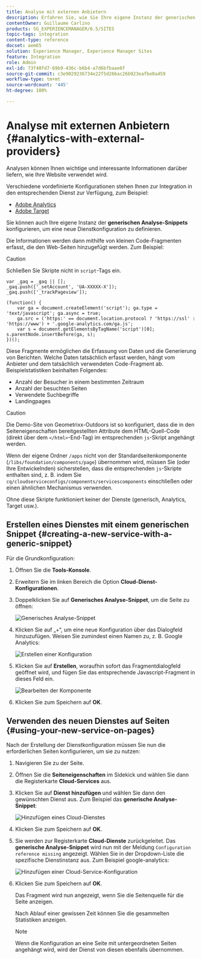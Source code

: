 ```yaml
---
title: Analyse mit externen Anbietern
description: Erfahren Sie, wie Sie Ihre eigene Instanz der generischen Analyse-Snippets konfigurieren, um eine neue Dienstkonfiguration zu definieren.
contentOwner: Guillaume Carlino
products: SG_EXPERIENCEMANAGER/6.5/SITES
topic-tags: integration
content-type: reference
docset: aem65
solution: Experience Manager, Experience Manager Sites
feature: Integration
role: Admin
exl-id: 73f40fd7-69b9-436c-b6b4-a7d6bfbaae6f
source-git-commit: c3e9029236734e22f5d266ac26b923eafbe0a459
workflow-type: tm+mt
source-wordcount: '445'
ht-degree: 100%

---
```


# Analyse mit externen Anbietern {#analytics-with-external-providers}

Analysen können Ihnen wichtige und interessante Informationen darüber liefern, wie Ihre Website verwendet wird.

Verschiedene vordefinierte Konfigurationen stehen Ihnen zur Integration in den entsprechenden Dienst zur Verfügung, zum Beispiel:

* [Adobe Analytics](/help/sites-administering/adobeanalytics.md)
* [Adobe Target](/help/sites-administering/target.md)

Sie können auch Ihre eigene Instanz der **generischen Analyse-Snippets** konfigurieren, um eine neue Dienstkonfiguration zu definieren.

Die Informationen werden dann mithilfe von kleinen Code-Fragmenten erfasst, die den Web-Seiten hinzugefügt werden. Zum Beispiel:

>[!CAUTION]
>
>Schließen Sie Skripte nicht in `script`-Tags ein.

```
var _gaq = _gaq || [];
_gaq.push(['_setAccount', 'UA-XXXXX-X']);
_gaq.push(['_trackPageview']);

(function() {
    var ga = document.createElement('script'); ga.type = 'text/javascript'; ga.async = true;
    ga.src = ('https:' == document.location.protocol ? 'https://ssl' : 'https://www') + '.google-analytics.com/ga.js';
    var s = document.getElementsByTagName('script')[0]; s.parentNode.insertBefore(ga, s);
})();
```

Diese Fragmente ermöglichen die Erfassung von Daten und die Generierung von Berichten. Welche Daten tatsächlich erfasst werden, hängt vom Anbieter und dem tatsächlich verwendeten Code-Fragment ab. Beispielstatistiken beinhalten Folgendes:

* Anzahl der Besucher in einem bestimmten Zeitraum
* Anzahl der besuchten Seiten
* Verwendete Suchbegriffe
* Landingpages

>[!CAUTION]
>
>Die Demo-Site von Geometrixx-Outdoors ist so konfiguriert, dass die in den Seiteneigenschaften bereitgestellten Attribute dem HTML-Quell-Code (direkt über dem `</html>`-End-Tag) im entsprechenden `js`-Skript angehängt werden.
>
>Wenn der eigene Ordner `/apps` nicht von der Standardseitenkomponente (`/libs/foundation/components/page`) übernommen wird, müssen Sie (oder Ihre Entwickelnden) sicherstellen, dass die entsprechenden `js`-Skripte enthalten sind, z. B. indem Sie `cq/cloudserviceconfigs/components/servicescomponents` einschließen oder einen ähnlichen Mechanismus verwenden.
>
>Ohne diese Skripte funktioniert keiner der Dienste (generisch, Analytics, Target usw.).

## Erstellen eines Dienstes mit einem generischen Snippet {#creating-a-new-service-with-a-generic-snippet}

Für die Grundkonfiguration:

1. Öffnen Sie die **Tools-Konsole**.
1. Erweitern Sie im linken Bereich die Option **Cloud-Dienst-Konfigurationen**.
1. Doppelklicken Sie auf **Generisches Analyse-Snippet**, um die Seite zu öffnen:

   ![Generisches Analyse-Snippet](assets/analytics_genericoverview.png)

1. Klicken Sie auf „+“, um eine neue Konfiguration über das Dialogfeld hinzuzufügen. Weisen Sie zumindest einen Namen zu, z. B. Google Analytics:

   ![Erstellen einer Konfiguration](assets/analytics_addconfig.png)

1. Klicken Sie auf **Erstellen**, woraufhin sofort das Fragmentdialogfeld geöffnet wird, und fügen Sie das entsprechende Javascript-Fragment in dieses Feld ein.

   ![Bearbeiten der Komponente](assets/analytics_snippet.png)

1. Klicken Sie zum Speichern auf **OK**.

## Verwenden des neuen Dienstes auf Seiten {#using-your-new-service-on-pages}

Nach der Erstellung der Dienstkonfiguration müssen Sie nun die erforderlichen Seiten konfigurieren, um sie zu nutzen:

1. Navigieren Sie zu der Seite.
1. Öffnen Sie die **Seiteneigenschaften** im Sidekick und wählen Sie dann die Registerkarte **Cloud-Services** aus.
1. Klicken Sie auf **Dienst hinzufügen** und wählen Sie dann den gewünschten Dienst aus. Zum Beispiel das **generische Analyse-Snippet**:

   ![ Hinzufügen eines Cloud-Dienstes](assets/analytics_selectservice.png)

1. Klicken Sie zum Speichern auf **OK**.
1. Sie werden zur Registerkarte **Cloud-Dienste** zurückgeleitet. Das **generische Analyse-Snippet** wird nun mit der Meldung `Configuration reference missing` angezeigt. Wählen Sie in der Dropdown-Liste die spezifische Dienstinstanz aus. Zum Beispiel google-analytics:

   ![Hinzufügen einer Cloud-Service-Konfiguration](assets/analytics_selectspecificservice.png)

1. Klicken Sie zum Speichern auf **OK**.

   Das Fragment wird nun angezeigt, wenn Sie die Seitenquelle für die Seite anzeigen.

   Nach Ablauf einer gewissen Zeit können Sie die gesammelten Statistiken anzeigen.

   >[!NOTE]
   >
   >Wenn die Konfiguration an eine Seite mit untergeordneten Seiten angehängt wird, wird der Dienst von diesen ebenfalls übernommen.
